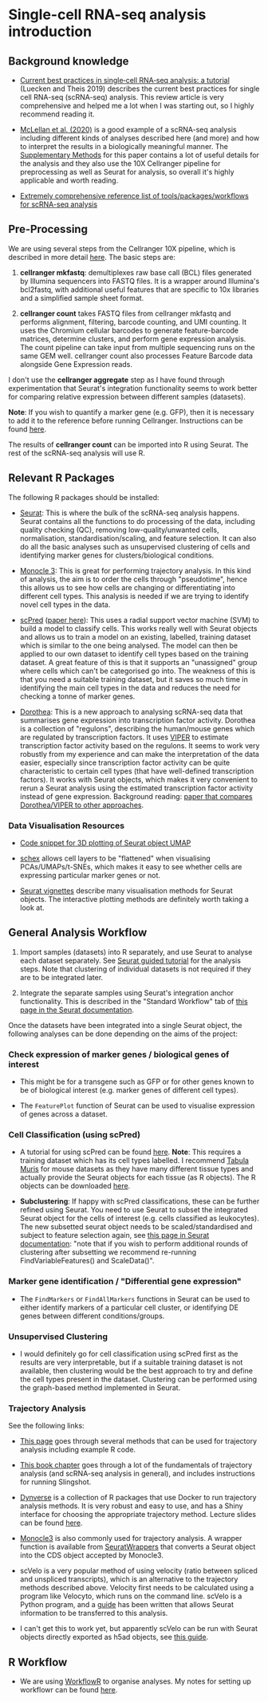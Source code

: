 # Single-cell RNA-seq analysis introduction

## Background knowledge

- [Current best practices in single‐cell RNA‐seq analysis: a tutorial](https://www.embopress.org/doi/full/10.15252/msb.20188746) (Luecken and Theis 2019) describes the current best practices for single cell RNA-seq (scRNA-seq) analysis. This review article is very comprehensive and helped me a lot when I was starting out, so I highly recommend reading it. 

- [McLellan et al. (2020)](https://www.ahajournals.org/doi/10.1161/CIRCULATIONAHA.119.045115) is a good example of a scRNA-seq analysis including different kinds of analyses described here (and more) and how to interpret the results in a biologically meaningful manner. The [Supplementary Methods](https://aha-prod-cdn.literatumonline.com/circulationaha.119.045115/f4e6c131-bdf9-466f-a27a-1b5fae4e4108/circ_circulationaha-2019-045115_supp1.pdf?b92b4ad1b4f274c70877518215abb28b1c7303058d2433ca23ba8b79790926e0058813360620313339586bb7c1f738773f02a0b138e61e8a118066725065955b13b38c5ea9601a1c6291af6d20c7d4af6fdb396940b759b3e0fe7a05192b31454b18bd656f3d6fcae94e1f4bf356b7) for this paper contains a lot of useful details for the analysis and they also use the 10X Cellranger pipeline for preprocessing as well as Seurat for analysis, so overall it's highly applicable and worth reading. 

- [Extremely comprehensive reference list of tools/packages/workflows for scRNA-seq analysis](https://github.com/mdozmorov/scRNA-seq_notes)

## Pre-Processing

We are using several steps from the Cellranger 10X pipeline, which is described in more detail [here](https://support.10xgenomics.com/single-cell-gene-expression/software/pipelines/latest/what-is-cell-ranger). The basic steps are:

1. **cellranger mkfastq**: demultiplexes raw base call (BCL) files generated by Illumina sequencers into FASTQ files. It is a wrapper around Illumina's bcl2fastq, with additional useful features that are specific to 10x libraries and a simplified sample sheet format.

2. **cellranger count** takes FASTQ files from cellranger mkfastq and performs alignment, filtering, barcode counting, and UMI counting. It uses the Chromium cellular barcodes to generate feature-barcode matrices, determine clusters, and perform gene expression analysis. The count pipeline can take input from multiple sequencing runs on the same GEM well. cellranger count also processes Feature Barcode data alongside Gene Expression reads.

I don't use the **cellranger aggregate** step as I have found through experimentation that Seurat's integration functionality seems to work better for comparing relative expression between different samples (datasets). 

**Note**: If you wish to quantify a marker gene (e.g. GFP), then it is necessary to add it to the reference before running Cellranger. Instructions can be found [here](https://support.10xgenomics.com/single-cell-gene-expression/software/pipelines/latest/using/tutorial_mr#marker). 

The results of **cellranger count** can be imported into R using Seurat. The rest of the scRNA-seq analysis will use R.

## Relevant R Packages

The following R packages should be installed:

- [Seurat](https://satijalab.org/seurat/vignettes.html): This is where the bulk of the scRNA-seq analysis happens. Seurat contains all the functions to do processing of the data, including quality checking (QC), removing low-quality/unwanted cells, normalisation, standardisation/scaling, and feature selection. It can also do all the basic analyses such as unsupervised clustering of cells and identifying marker genes for clusters/biological conditions. 

- [Monocle 3](https://cole-trapnell-lab.github.io/monocle3/): This is great for performing trajectory analysis. In this kind of analysis, the aim is to order the cells through "pseudotime", hence this allows us to see how cells are changing or differentiating into different cell types. This analysis is needed if we are trying to identify novel cell types in the data. 

- [scPred](https://github.com/powellgenomicslab/scPred/) ([paper here](https://genomebiology.biomedcentral.com/articles/10.1186/s13059-019-1862-5)): This uses a radial support vector machine (SVM) to build a model to classify cells. This works really well with Seurat objects and allows us to train a model on an existing, labelled, training dataset which is similar to the one being analysed. The model can then be applied to our own dataset to identify cell types based on the training dataset. A great feature of this is that it supports an "unassigned" group where cells which can't be categorised go into. The weakness of this is that you need a suitable training dataset, but it saves so much time in identifying the main cell types in the data and reduces the need for checking a tonne of marker genes. 

- [Dorothea](https://saezlab.github.io/dorothea/articles/single_cell_vignette.html): This is a new approach to analysing scRNA-seq data that summarises gene expression into transcription factor activity. Dorothea is a collection of "regulons", describing the human/mouse genes which are regulated by transcription factors. It uses [VIPER](https://www.bioconductor.org/packages/release/bioc/html/viper.html) to estimate transcription factor activity based on the regulons. It seems to work very robustly from my experience and can make the interpretation of the data easier, especially since transcription factor activity can be quite characteristic to certain cell types (that have well-defined transcription factors). It works with Seurat objects, which makes it very convenient to rerun a Seurat analysis using the estimated transcription factor activity instead of gene expression. Background reading: [paper that compares Dorothea/VIPER to other approaches](https://link.springer.com/article/10.1186/s13059-020-1949-z).

### Data Visualisation Resources

- [Code snippet for 3D plotting of Seurat object UMAP](https://github.com/Dragonmasterx87/Interactive-3D-Plotting-in-Seurat-3.0.0/blob/master/3D%20UMAP%20Plotting%20v1.3.R)

- [schex](https://github.com/SaskiaFreytag/schex) allows cell layers to be "flattened" when visualising PCAs/UMAPs/t-SNEs, which makes it easy to see whether cells are expressing particular marker genes or not. 

- [Seurat vignettes](https://satijalab.org/seurat/v3.0/visualization_vignette.html) describe many visualisation methods for Seurat objects. The interactive plotting methods are definitely worth taking a look at. 

## General Analysis Workflow

1. Import samples (datasets) into R separately, and use Seurat to analyse each dataset separately. See [Seurat guided tutorial](https://satijalab.org/seurat/v3.2/pbmc3k_tutorial.html) for the analysis steps. Note that clustering of individual datasets is not required if they are to be integrated later.

2. Integrate the separate samples using Seurat's integration anchor functionality. This is described in the "Standard Workflow" tab of [this page in the Seurat documentation](https://satijalab.org/seurat/v3.0/integration.html).

Once the datasets have been integrated into a single Seurat object, the following analyses can be done depending on the aims of the project:

### Check expression of marker genes / biological genes of interest

- This might be for a transgene such as GFP or for other genes known to be of biological interest (e.g. marker genes of different cell types). 

- The `FeaturePlot` function of Seurat can be used to visualise expression of genes across a dataset.  

### Cell Classification (using scPred)

-  A tutorial for using scPred can be found [here](https://powellgenomicslab.github.io/scPred/articles/introduction.html). **Note**: This requires a training dataset which has its cell types labelled. I recommend [Tabula Muris](https://tabula-muris.ds.czbiohub.org/) for mouse datasets as they have many different tissue types and actually provide the Seurat objects for each tissue (as R objects). The R objects can be downloaded [here](https://figshare.com/projects/Tabula_Muris_Transcriptomic_characterization_of_20_organs_and_tissues_from_Mus_musculus_at_single_cell_resolution/27733). 

- **Subclustering**: If happy with scPred classifications, these can be further refined using Seurat. You need to use Seurat to subset the integrated Seurat object for the cells of interest (e.g. cells classified as leukocytes). The new subsetted seurat object needs to be scaled/standardised and subject to feature selection again, see [this page in Seurat documentation](https://satijalab.org/seurat/v3.0/interaction_vignette.html): "note that if you wish to perform additional rounds of clustering after subsetting we recommend re-running FindVariableFeatures() and ScaleData()". 

### Marker gene identification / "Differential gene expression"

- The `FindMarkers` or `FindAllMarkers` functions in Seurat can be used to either identify markers of a particular cell cluster, or identifying DE genes between different conditions/groups.  

### Unsupervised Clustering

- I would definitely go for cell classification using scPred first as the results are very interpretable, but if a suitable training dataset is not available, then clustering would be the best approach to try and define the cell types present in the dataset. Clustering can be performed using the graph-based method implemented in Seurat. 

### Trajectory Analysis

See the following links:

- [This page](https://biocellgen-public.svi.edu.au/mig_2019_scrnaseq-workshop/public/trajectory-inference.html) goes through several methods that can be used for trajectory analysis including example R code. 

- [This book chapter](http://bioconductor.org/books/release/OSCA/trajectory-analysis.html#obtaining-pseudotime-orderings) goes through a lot of the fundamentals of trajectory analysis (and scRNA-seq analysis in general), and includes instructions for running Slingshot. 

- [Dynverse](https://dynverse.org/) is a collection of R packages that use Docker to run trajectory analysis methods. It is very robust and easy to use, and has a Shiny interface for choosing the appropriate trajectory method. Lecture slides can be found [here](https://btep.ccr.cancer.gov/wp-content/uploads/btep_AA_Trajectory-Analysis.pdf). 

- [Monocle3](https://cole-trapnell-lab.github.io/monocle3/docs/differential/#pseudo-dep) is also commonly used for trajectory analysis. A wrapper function is available from [SeuratWrappers](https://satijalab.org/signac/articles/monocle.html) that converts a Seurat object into the CDS object accepted by Monocle3. 

- scVelo is a very popular method of using velocity (ratio between spliced and unspliced transcripts), which is an alternative to the trajectory methods described above. Velocity first needs to be calculated using a program like Velocyto, which runs on the command line. scVelo is a Python program, and a [guide](https://github.com/basilkhuder/Seurat-to-RNA-Velocity) has been written that allows Seurat information to be transferred to this analysis. 

- I can't get this to work yet, but apparently scVelo can be run with Seurat objects directly exported as h5ad objects, see [this guide](http://htmlpreview.github.io/?https://github.com/satijalab/seurat-wrappers/blob/master/docs/scvelo.html). 

## R Workflow

- We are using [WorkflowR](https://jdblischak.github.io/workflowr/articles/wflow-01-getting-started.html) to organise analyses. My notes for setting up workflowr can be found [here](https://github.com/nhihin/Notes/wiki/WorkflowR). 

